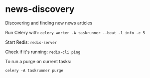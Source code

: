 # news-discovery

Discovering and finding new news articles

Run Celery with:
`celery worker -A taskrunner --beat -l info -c 5`

Start Redis:
`redis-server`

Check if it's running:
`redis-cli ping`

To run a purge on current tasks:

`celery -A taskrunner purge`
